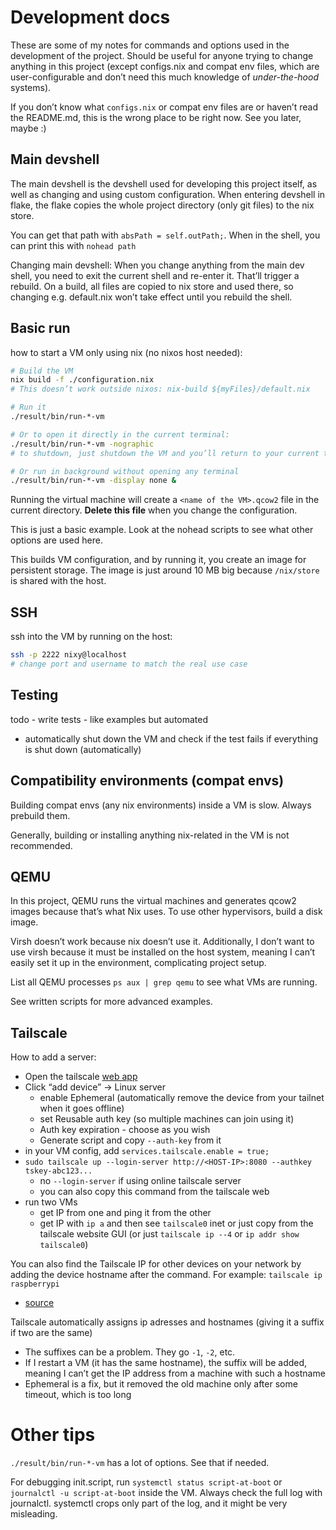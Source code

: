 # Development docs

These are some of my notes for commands and options used in the development of the project.
Should be useful for anyone trying to change anything in this project (except configs.nix and compat env files, which are user-configurable and don’t need this much knowledge of _under-the-hood_ systems).

If you don’t know what `configs.nix` or compat env files are or haven’t read the README.md, this is the wrong place to be right now. See you later, maybe :)

## Main devshell

The main devshell is the devshell used for developing this project itself, as well as changing and using custom configuration.
When entering devshell in flake, the flake copies the whole project directory (only git files) to the nix store.

You can get that path with `absPath = self.outPath;`.
When in the shell, you can print this with `nohead path`

Changing main devshell:
When you change anything from the main dev shell, you need to exit the current shell and re-enter it. That’ll trigger a rebuild.
On a build, all files are copied to nix store and used there, so changing e.g. default.nix won’t take effect until you rebuild the shell.

## Basic run

how to start a VM only using nix (no nixos host needed):
```bash
# Build the VM
nix build -f ./configuration.nix
# This doesn’t work outside nixos: nix-build ${myFiles}/default.nix

# Run it
./result/bin/run-*-vm

# Or to open it directly in the current terminal:
./result/bin/run-*-vm -nographic
# to shutdown, just shutdown the VM and you’ll return to your current terminal

# Or run in background without opening any terminal
./result/bin/run-*-vm -display none &
```

Running the virtual machine will create a `<name of the VM>.qcow2` file in the current directory. **Delete this file** when you change the configuration.

This is just a basic example. Look at the nohead scripts to see what other options are used here.

This builds VM configuration, and by running it, you create an image for persistent storage. The image is just around 10 MB big because `/nix/store` is shared with the host.

## SSH

ssh into the VM by running on the host:
```bash
ssh -p 2222 nixy@localhost
# change port and username to match the real use case
```

## Testing

todo - write tests - like examples but automated
- automatically shut down the VM and check if the test fails if everything is shut down (automatically)

## Compatibility environments (compat envs)

Building compat envs (any nix environments) inside a VM is slow. Always prebuild them.

Generally, building or installing anything nix-related in the VM is not recommended.

## QEMU

In this project, QEMU runs the virtual machines and generates qcow2 images because that’s what Nix uses.
To use other hypervisors, build a disk image.

Virsh doesn’t work because nix doesn’t use it.
Additionally, I don’t want to use virsh because it must be installed on the host system, meaning I can’t easily set it up in the environment, complicating project setup.

List all QEMU processes `ps aux | grep qemu` to see what VMs are running.

See written scripts for more advanced examples.

## Tailscale

How to add a server:
- Open the tailscale [web app](https://login.tailscale.com/admin/machines)
- Click “add device” -> Linux server
    - enable Ephemeral (automatically remove the device from your tailnet when it goes offline)
    - set Reusable auth key (so multiple machines can join using it)
    - Auth key expiration - choose as you wish
    - Generate script and copy `--auth-key` from it
- in your VM config, add `services.tailscale.enable = true;`
- `sudo tailscale up --login-server http://<HOST-IP>:8080 --authkey tskey-abc123...`
    - no `--login-server` if using online tailscale server
    - you can also copy this command from the tailscale web
- run two VMs
    - get IP from one and ping it from the other
    - get IP with `ip a` and then see `tailscale0` inet or just copy from the tailscale website GUI (or just `tailscale ip --4` or `ip addr show tailscale0`)

You can also find the Tailscale IP for other devices on your network by adding the device hostname after the command. For example: `tailscale ip raspberrypi`
- [source](https://tailscale.com/kb/1080/cli#ip)

Tailscale automatically assigns ip adresses and hostnames (giving it a suffix if two are the same)
- The suffixes can be a problem. They go `-1`, `-2`, etc.
- If I restart a VM (it has the same hostname), the suffix will be added, meaning I can’t get the IP address from a machine with such a hostname
- Ephemeral is a fix, but it removed the old machine only after some timeout, which is too long

# Other tips

`./result/bin/run-*-vm` has a lot of options. See that if needed.

For debugging init.script, run `systemctl status script-at-boot` or `journalctl -u script-at-boot` inside the VM. Always check the full log with journalctl. systemctl crops only part of the log, and it might be very misleading.


